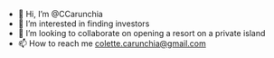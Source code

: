 - 👋 Hi, I’m @CCarunchia
- 👀 I’m interested in finding investors
- 💞️ I’m looking to collaborate on opening a resort on a private island
- 📫 How to reach me colette.carunchia@gmail.com 

<!---
CCarunchia/CCarunchia is a ✨ special ✨ repository because its `README.md` (this file) appears on your GitHub profile.
You can click the Preview link to take a look at your changes.
--->
